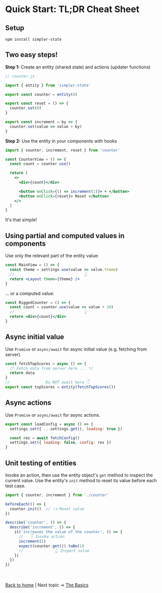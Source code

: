 # Quick Start: TL;DR Cheat Sheet

## Setup

```
npm install simpler-state
```

## Two easy steps!

__Step 1:__ Create an entity (shared state) and actions (updater functions)

```js
// counter.js

import { entity } from 'simpler-state'

export const counter = entity(0)

export const reset = () => {
  counter.set(0)
}

export const increment = by => {
  counter.set(value => value + by)  
}
```

__Step 2:__ Use the entity in your components with hooks

```jsx
import { counter, increment, reset } from 'counter'

const CounterView = () => {
  const count = counter.use()

  return (
    <>
      <div>{count}</div>

      <button onClick={() => increment(1)}> + </button> 
      <button onClick={reset}> Reset </button>
    </>
  )
}
```

It's that simple!  


## Using partial and computed values in components

Use only the relevant part of the entity value:
```jsx
const MainView = () => {
  const theme = settings.use(value => value.theme)
  //                               👆
  return <Layout theme={theme} /> 
}
```

... or a computed value:
```jsx
const RiggedCounter = () => {
  const count = counter.use(value => value + 20)
  //                               👆
  return <div>{count}</div>
}
```


## Async initial value

Use `Promise` or `async/await` for async initial value (e.g. fetching from server).
```js
const fetchTopScores = async () => {
  /* Fetch data from server here ... */
  return data
}
//                Do NOT await here 👇
export const topScores = entity(fetchTopScores())
```


## Async actions

Use `Promise` or `async/await` for async actions.
```js
export const loadConfig = async () => {
  settings.set({ ...settings.get(), loading: true })

  const res = await fetchConfig()
  settings.set({ loading: false, config: res })
}
```


## Unit testing of entities

Invoke an action, then use the entity object's `get` method to inspect the current value. Use the entity's `init` method to reset its value before each test case.
```js
import { counter, increment } from './counter'

beforeEach(() => {
  counter.init()  // 👈 Reset value
})

describe('counter', () => {
  describe('increment', () => {
    it('increases the value of the counter', () => {
      //   👇 Invoke action
      increment(1)
      expect(counter.get()).toBe(1)
      //              👆 Inspect value
    })
  })
})
```


<br /><br />
[Back to home](index.html) | Next topic → [The Basics](basics.html)
